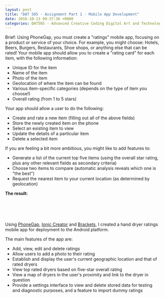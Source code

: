 ```yaml
---
layout: post
title: "DAT 505 - Assignment Part 1 - Mobile App Development"
date: 2016-10-13 09:37:36 +0000
categories: DAT505 - Advanced Creative Coding Digital Art and Technology
---
```


<!-- wp:paragraph {"className":"brief"} -->
<p class="brief">Brief: Using PhoneGap, you must create a "ratings" mobile app, focusing on a product or service of your choice. For example, you might choose: Hotels, Beers, Burgers, Restaurants, Shoe shops, or anything else that can be rated! Your mobile app should allow you to create a "rating card" for each item, with the following information:</p>
<!-- /wp:paragraph -->

<!-- wp:list -->
<ul><!-- wp:list-item -->
<li>Unique ID for the item</li>
<!-- /wp:list-item -->

<!-- wp:list-item -->
<li>Name of the item</li>
<!-- /wp:list-item -->

<!-- wp:list-item -->
<li>Photo of the item</li>
<!-- /wp:list-item -->

<!-- wp:list-item -->
<li>Geolocation of where the item can be found</li>
<!-- /wp:list-item -->

<!-- wp:list-item -->
<li>Various item-specific categories (depends on the type of item you choose!)</li>
<!-- /wp:list-item -->

<!-- wp:list-item -->
<li>Overall rating (from 1 to 5 stars)</li>
<!-- /wp:list-item --></ul>
<!-- /wp:list -->

<!-- wp:paragraph -->
<p>Your app should allow a user to do the following:</p>
<!-- /wp:paragraph -->

<!-- wp:list -->
<ul><!-- wp:list-item -->
<li>Create and rate a new item (filling out all of the above fields)</li>
<!-- /wp:list-item -->

<!-- wp:list-item -->
<li>Store the newly created item on the phone</li>
<!-- /wp:list-item -->

<!-- wp:list-item -->
<li>Select an existing item to view</li>
<!-- /wp:list-item -->

<!-- wp:list-item -->
<li>Update the details of a particular item</li>
<!-- /wp:list-item -->

<!-- wp:list-item -->
<li>Delete a selected item</li>
<!-- /wp:list-item --></ul>
<!-- /wp:list -->

<!-- wp:paragraph -->
<p>If you are feeling a bit more ambitious, you might like to add features to:</p>
<!-- /wp:paragraph -->

<!-- wp:list -->
<ul><!-- wp:list-item -->
<li>Generate a list of the current top five items (using the overall star rating, plus any other relevant fields as secondary criteria)</li>
<!-- /wp:list-item -->

<!-- wp:list-item -->
<li>Choose two items to compare (automatic analysis reveals which one is "the best")</li>
<!-- /wp:list-item -->

<!-- wp:list-item -->
<li>Request the nearest item to your current location (as determined by geolocation)</li>
<!-- /wp:list-item --></ul>
<!-- /wp:list -->

<!-- wp:paragraph -->
<p><strong>The result:</strong></p>
<!-- /wp:paragraph -->

<!-- wp:gallery {"linkTo":"media","sizeSlug":"medium"} -->
<figure class="wp-block-gallery has-nested-images columns-default is-cropped"><!-- wp:image {"id":656,"sizeSlug":"medium","linkDestination":"media"} -->
<figure class="wp-block-image size-medium"><a href="https://res.cloudinary.com/circleseven/image/upload/ratemydryer-01_30267168656_o.png"><img src="https://res.cloudinary.com/circleseven/image/upload/ratemydryer-01_30267168656_o-176x300.png" alt="" class="wp-image-656"/></a></figure>
<!-- /wp:image -->

<!-- wp:image {"id":660,"sizeSlug":"medium","linkDestination":"media"} -->
<figure class="wp-block-image size-medium"><a href="https://res.cloudinary.com/circleseven/image/upload/ratemydryer-02_30267169016_o.png"><img src="https://res.cloudinary.com/circleseven/image/upload/ratemydryer-02_30267169016_o-176x300.png" alt="" class="wp-image-660"/></a></figure>
<!-- /wp:image -->

<!-- wp:image {"id":659,"sizeSlug":"medium","linkDestination":"media"} -->
<figure class="wp-block-image size-medium"><a href="https://res.cloudinary.com/circleseven/image/upload/ratemydryer-03_30216439431_o.png"><img src="https://res.cloudinary.com/circleseven/image/upload/ratemydryer-03_30216439431_o-176x300.png" alt="" class="wp-image-659"/></a></figure>
<!-- /wp:image -->

<!-- wp:image {"id":658,"sizeSlug":"medium","linkDestination":"media"} -->
<figure class="wp-block-image size-medium"><a href="https://res.cloudinary.com/circleseven/image/upload/ratemydryer-04_29671872384_o.png"><img src="https://res.cloudinary.com/circleseven/image/upload/ratemydryer-04_29671872384_o-176x300.png" alt="" class="wp-image-658"/></a></figure>
<!-- /wp:image -->

<!-- wp:image {"id":657,"sizeSlug":"medium","linkDestination":"media"} -->
<figure class="wp-block-image size-medium"><a href="https://res.cloudinary.com/circleseven/image/upload/ratemydryer-05_30267169786_o.png"><img src="https://res.cloudinary.com/circleseven/image/upload/ratemydryer-05_30267169786_o-176x300.png" alt="" class="wp-image-657"/></a></figure>
<!-- /wp:image --></figure>
<!-- /wp:gallery -->

<!-- wp:paragraph -->
<p>Using <a href="http://phonegap.com">PhoneGap</a>, <a href="https://creator.ionic.io/">Ionic Creator</a> and <a href="http://brackets.io">Brackets</a>, I created a hand dryer ratings mobile app for deployment to the Android platform.</p>
<!-- /wp:paragraph -->

<!-- wp:paragraph -->
<p>The main features of the app are:</p>
<!-- /wp:paragraph -->

<!-- wp:list -->
<ul><!-- wp:list-item -->
<li>Add, view, edit and delete ratings</li>
<!-- /wp:list-item -->

<!-- wp:list-item -->
<li>Allow users to add a photo to their rating</li>
<!-- /wp:list-item -->

<!-- wp:list-item -->
<li>Establish and display the user's current geographic location and that of rated dryers</li>
<!-- /wp:list-item -->

<!-- wp:list-item -->
<li>View top rated dryers based on five-star overall rating</li>
<!-- /wp:list-item -->

<!-- wp:list-item -->
<li>View a map of dryers in the user's proximity and link to the dryer in question</li>
<!-- /wp:list-item -->

<!-- wp:list-item -->
<li>Provide a settings interface to view&nbsp;and delete&nbsp;stored data for testing and diagnostic purposes,&nbsp;and a feature to&nbsp;import dummy ratings</li>
<!-- /wp:list-item --></ul>
<!-- /wp:list -->